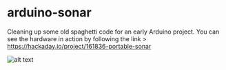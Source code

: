 # arduino-sonar
Cleaning up some old spaghetti code for an early Arduino project. You can see the hardware in action by following the link > https://hackaday.io/project/161836-portable-sonar

![alt text](https://imgur.com/4zXkZwa.jpg)
